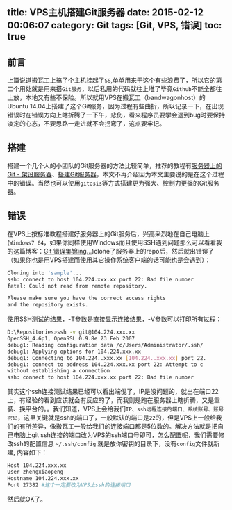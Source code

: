 title: VPS主机搭建Git服务器
date: 2015-02-12 00:06:07
category: Git
tags: [Git, VPS, 错误]
toc: true
---
## 前言
上篇说道搬瓦工上搞了个主机挂起了`SS`,单单用来干这个有些浪费了，所以它的第二个用处就是用来搭`Git服务`，以后私用的代码就往上堆了毕竟`Github`不能全都往上放，本地又有些不保险。所以就用VPS在搬瓦工（bandwagonhost）的Ubuntu 14.04上搭建了这个Git服务，因为过程有些曲折，所以记录一下，在出现错误时在错误方向上瞎折腾了一下午，悲伤，看来程序员要学会遇到bug时要保持淡定的心态，不要思路一走进就不会拐弯了，这点要牢记。

## 搭建
搭建一个几个人的小团队的Git服务器的方法比较简单，推荐的教程有[服务器上的 Git - 架设服务器](http://git-scm.com/book/zh/v1/%E6%9C%8D%E5%8A%A1%E5%99%A8%E4%B8%8A%E7%9A%84-Git-%E6%9E%B6%E8%AE%BE%E6%9C%8D%E5%8A%A1%E5%99%A8)、[搭建Git服务器](http://www.liaoxuefeng.com/wiki/0013739516305929606dd18361248578c67b8067c8c017b000/00137583770360579bc4b458f044ce7afed3df579123eca000)，本文不再介绍因为本文主要说的是在这个过程中的错误。当然也可以使用`gitosis`等方式搭建更为强大、控制力更强的Git服务器。

<!--more-->
 
## 错误
在VPS上按标准教程搭建好服务器上的Git服务后，兴高采烈地在自己电脑上(`Windows7 64`，如果你同样使用Windows而且使用SSH遇到问题那么可以看看我的这篇博客：[Git 错误集锦ing...](http://rocko.xyz/2014/11/25/Git-%E9%94%99%E8%AF%AF%E9%9B%86%E9%94%A6ing/))clone了服务器上的repo后，然后就出错误了（如果你也是用VPS搭建而使用其它操作系统客户端的话可能也是会遇到）：
``` bash
Cloning into 'sample'...
ssh: connect to host 104.224.xxx.xx port 22: Bad file number
fatal: Could not read from remote repository.

Please make sure you have the correct access rights
and the repository exists.
```
使用SSH测试的结果，-T参数是直接显示连接结果，-V参数可以打印所有过程：
``` bash
D:\Repositories>ssh -v git@104.224.xxx.xx
OpenSSH_4.6p1, OpenSSL 0.9.8e 23 Feb 2007
debug1: Reading configuration data /c/Users/Administrator/.ssh/
debug1: Applying options for 104.224.xxx.xx
debug1: Connecting to 104.224..xxx.xx [104.224..xxx.xx] port 22.
debug1: connect to address 104.224.xxx.xx port 22: Attempt to c
without establishing a connection
ssh: connect to host 104.224.xxx.xx port 22: Bad file number
```
其实这个ssh连接测试结果已经可以看出端倪了，IP是没问题的，就出在端口22上，有经验的看到应该就会有反应的了，而我则是跑在服务器上瞎折腾，又是重装、换平台的。。我们知道，VPS上会给我们`IP、ssh远程连接的端口、系统账号、账号密码`，这里关键就是ssh的端口了，一般默认的端口是`22`的，但是VPS上一般给我们的有所差异，像搬瓦工一般给我们的连接端口都是5位数的。解决方法就是把自己电脑上git ssh连接的端口改为VPS的ssh端口号即可，怎么配置呢，我们需要修改ssh的配置信息 `~/.ssh/config` 就是放你密钥的目录下，没有`config`文件就新建, 内容如下：
``` bash
Host 104.224.xxx.xx
User zhengxiaopeng
Hostname 104.224.xxx.xx
Port 27382 #这个一定要改为VPS上ssh的连接端口
```
然后就OK了。